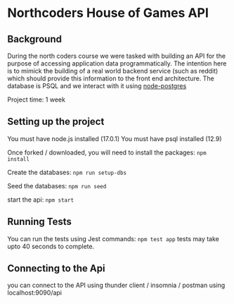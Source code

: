 # Northcoders House of Games API

## Background

During the north coders course we were tasked with building an API for the purpose of accessing application data programmatically. The intention here is to mimick the building of a real world backend service (such as reddit) which should provide this information to the front end architecture.
The database is PSQL and we interact with it using [node-postgres](https://node-postgres.com/)

Project time: 1 week

## Setting up the project

You must have node.js installed (17.0.1)
You must have psql installed (12.9)

Once forked / downloaded, you will need to install the packages:
``npm install``

Create the databases:
``npm run setup-dbs``

Seed the databases:
``npm run seed``

start the api:
``npm start``

## Running Tests

You can run the tests using Jest commands:
``npm test app``
tests may take upto 40 seconds to complete.

## Connecting to the Api

you can connect to the API using thunder client / insomnia / postman using localhost:9090/api
